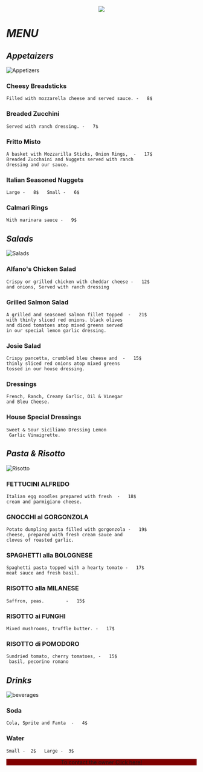 <p align="center">
  <img src="https://s-media-cache-ak0.pinimg.com/originals/3e/93/fe/3e93fe9c2e25febd099adb5d376ecf97.jpg" />
</p>

# *MENU* 


## *Appetaizers*    
![Appetizers ](https://lh3.googleusercontent.com/UEJG5WfOmFLYEMJgKn4I-IL3yRHR7pTSegOH57UB37HpZyvmOdIzZ9R5X7LC5Vea1j1PKW7LuW6T_ghU78LCjA=w1200-h630-pp-rj-v1-e365 )
### Cheesy Breadsticks
    Filled with mozzarella cheese and served sauce. -   8$

### Breaded Zucchini
    Served with ranch dressing. -   7$

### Fritto Misto
    A basket with Mozzarilla Sticks, Onion Rings,  -   17$
    Breaded Zucchaini and Nuggets served with ranch
    dressing and our sauce.

### Italian Seasoned Nuggets 
    Large -   8$   Small -   6$

### Calmari Rings
    With marinara sauce -   9$




## *Salads*
![Salads ](https://www.tasteofhome.com/wp-content/uploads/2018/01/Simple-Italian-Salad_EXPS_FT20_25957_F_0624_1.jpg )

### Alfano's Chicken Salad
    Crispy or grilled chicken with cheddar cheese -   12$
    and onions, Served with ranch dressing 

### Grilled Salmon Salad
    A grilled and seasoned salmon fillet topped  -   21$
    with thinly sliced red onions. black olives 
    and diced tomatoes atop mixed greens served 
    in our special lemon garlic dressing.

### Josie Salad
    Crispy pancetta, crumbled bleu cheese and  -   15$
    thinly sliced red onions atop mixed greens 
    tossed in our house dressing.

### Dressings
    French, Ranch, Creamy Garlic, Oil & Vinegar
    and Bleu Cheese.

### House Special Dressings
    Sweet & Sour Siciliano Dressing Lemon
     Garlic Vinaigrette.

## *Pasta & Risotto*
![Risotto ](https://www.thedailymeal.com/sites/default/files/2016/10/18/Risotto%20shutterstock_362075504.jpg )

### FETTUCINI ALFREDO
    Italian egg noodles prepared with fresh  -   18$
    cream and parmigiano cheese.

### GNOCCHI al GORGONZOLA
    Potato dumpling pasta filled with gorgonzola -   19$
    cheese, prepared with fresh cream sauce and
    cloves of roasted garlic.

### SPAGHETTI alla BOLOGNESE
    Spaghetti pasta topped with a hearty tomato -   17$
    meat sauce and fresh basil.

### RISOTTO alla MILANESE
    Saffron, peas.        -   15$

### RISOTTO ai FUNGHI
    Mixed mushrooms, truffle butter. -   17$

### RISOTTO di POMODORO
    Sundried tomato, cherry tomatoes, -   15$
     basil, pecorino romano

## *Drinks*
![beverages](https://blog.drinktec.com/wp-content/uploads/2019/05/soft-drinks-without-sugar.jpg )

### Soda 
    Cola, Sprite and Fanta  -   4$

### Water  
    Small -  2$   Large -  3$


<p align="center" style="background-color:#800000;">
To contact the owner <a href="https://www.facebook.com/profile.php?id=100005711505216">Click here!</a>
</p>